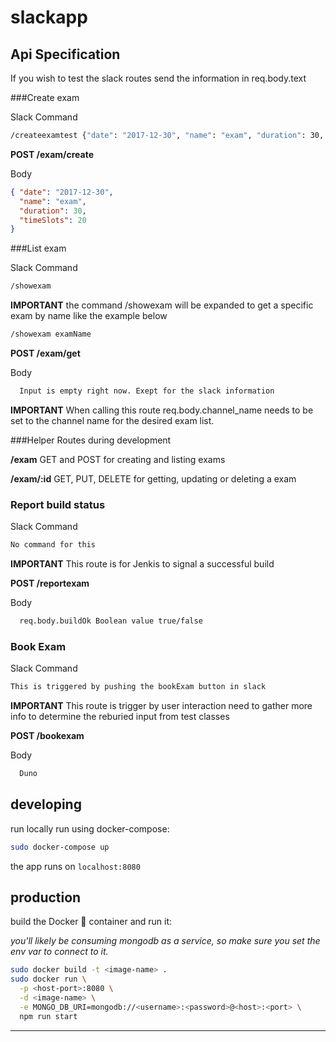 # slackapp

## Api Specification

If you wish to test the slack routes send the information in req.body.text

###Create exam

Slack Command
```bash
/createexamtest {"date": "2017-12-30", "name": "exam", "duration": 30, "timeSlots": 20}
```
__POST /exam/create__

Body 
```json
{ "date": "2017-12-30", 
  "name": "exam", 
  "duration": 30, 
  "timeSlots": 20
}
```

###List exam

Slack Command
```bash
/showexam
```

__IMPORTANT__ the command /showexam will be expanded to get a specific exam by 
name like the example below 

```bash
/showexam examName
```

__POST /exam/get__

Body 
```bash
  Input is empty right now. Exept for the slack information
```

__IMPORTANT__ When calling this route req.body.channel_name needs to be set to the 
channel name for the desired exam list.

###Helper Routes during development

__/exam__ GET and POST for creating and listing exams

__/exam/:id__ GET, PUT, DELETE for getting, updating or deleting a exam

### Report build status

Slack Command
```bash
No command for this
```

__IMPORTANT__ This route is for Jenkis to signal a successful build

__POST /reportexam__

Body 
```bash
  req.body.buildOk Boolean value true/false
```

### Book Exam

Slack Command
```bash
This is triggered by pushing the bookExam button in slack
```

__IMPORTANT__ This route is trigger by user interaction need to gather more info 
to determine the reburied input from test classes 

__POST /bookexam__

Body 
```bash
  Duno
```

## developing

run locally run using docker-compose:

```bash
sudo docker-compose up
```

the app runs on `localhost:8080`

## production

build the Docker :whale: container and run it:

_you'll likely be consuming mongodb as a service, so make sure you set the env var to connect to it._

```bash
sudo docker build -t <image-name> .
sudo docker run \
  -p <host-port>:8080 \
  -d <image-name> \
  -e MONGO_DB_URI=mongodb://<username>:<password>@<host>:<port> \
  npm run start
```



--------------------------------------------------------------------------------
